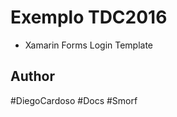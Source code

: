 Exemplo TDC2016 
==================

- Xamarin Forms Login Template

Author
------

#DiegoCardoso #Docs #Smorf